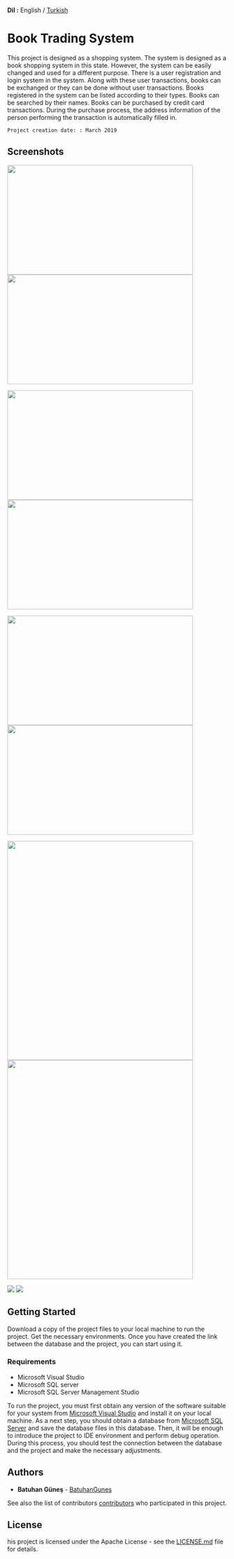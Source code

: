 **Dil :** English / [Turkish](https://github.com/BatuhanGunes/BookMarket/blob/master/README(Turkish).md)

# Book Trading System

This project is designed as a shopping system. The system is designed as a book shopping system in this state. However, the system can be easily changed and used for a different purpose. There is a user registration and login system in the system. Along with these user transactions, books can be exchanged or they can be done without user transactions. Books registered in the system can be listed according to their types. Books can be searched by their names. Books can be purchased by credit card transactions. During the purchase process, the address information of the person performing the transaction is automatically filled in.

```
Project creation date: : March 2019
```


## Screenshots

<img width="425" height="250" src="https://github.com/BatuhanGunes/BookMarket/blob/master/Screenshots/HomePage.png"> <img width="425" height="250" src="https://github.com/BatuhanGunes/BookMarket/blob/master/Screenshots/products.jpg"> 


<img width="425" height="250" src="https://github.com/BatuhanGunes/BookMarket/blob/master/Screenshots/searchPage.jpg"> <img width="425" height="250" src="https://github.com/BatuhanGunes/BookMarket/blob/master/Screenshots/SingleProducts.jpg">

<img width="425" height="250" src="https://github.com/BatuhanGunes/BookMarket/blob/master/Screenshots/LoginPage.jpg"> <img width="425" height="250" src="https://github.com/BatuhanGunes/BookMarket/blob/master/Screenshots/buyPage.jpg"> 


<img width="425" height="500" src="https://github.com/BatuhanGunes/BookMarket/blob/master/Screenshots/Register.png"> <img width="425" height="500" src="https://github.com/BatuhanGunes/BookMarket/blob/master/Screenshots/addProducts.jpg"> 


<img src="https://github.com/BatuhanGunes/BookMarket/blob/master/Screenshots/ContactPage.png"> 


<img src="https://github.com/BatuhanGunes/BookMarket/blob/master/Screenshots/footer.png">


## Getting Started

Download a copy of the project files to your local machine to run the project. Get the necessary environments. Once you have created the link between the database and the project, you can start using it.

### Requirements

- Microsoft Visual Studio
- Microsoft SQL server
- Microsoft SQL Server Management Studio

To run the project, you must first obtain any version of the software suitable for your system from [Microsoft Visual Studio](https://visualstudio.microsoft.com/) and install it on your local machine. As a next step, you should obtain a database from [Microsoft SQL Server](https://www.microsoft.com/tr-tr/sql-server/sql-server-2019) and save the database files in this database. Then, it will be enough to introduce the project to IDE environment and perform debug operation. During this process, you should test the connection between the database and the project and make the necessary adjustments.

## Authors

* **Batuhan Güneş**  - [BatuhanGunes](https://github.com/BatuhanGunes)

See also the list of contributors [contributors](https://github.com/BatuhanGunes/BookMarket/graphs/contributors) who participated in this project.

## License

his project is licensed under the Apache License - see the [LICENSE.md](https://github.com/BatuhanGunes/BookMarket/blob/master/LICENSE) file for details.


